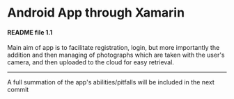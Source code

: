 # Android App through Xamarin

#### README file 1.1 

Main aim of app is to facilitate registration, login, but more importantly the addition and then managing of photographs which are taken with the user's camera, and then uploaded to the cloud for easy retrieval.

---

A full summation of the app's abilities/pitfalls will be included in the next commit